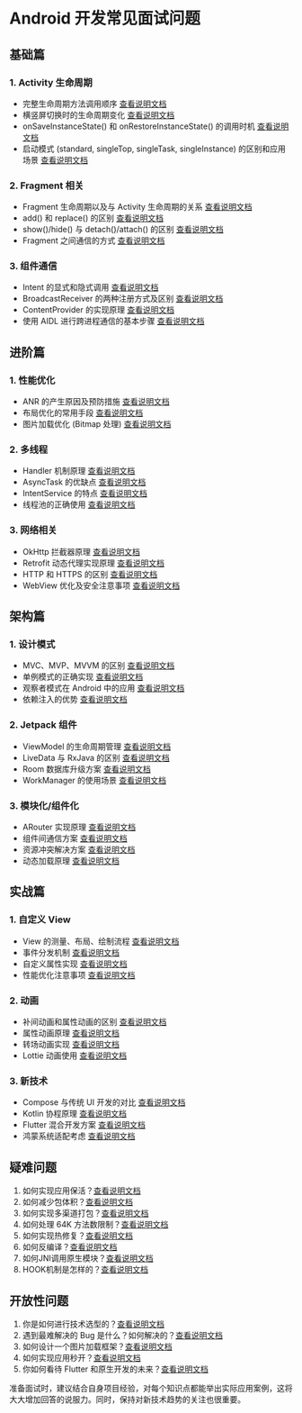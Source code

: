 # Android 开发常见面试问题

## 基础篇

### 1. Activity 生命周期
- 完整生命周期方法调用顺序 [查看说明文档](./1.1.md)
- 横竖屏切换时的生命周期变化 [查看说明文档](./1.2.md)
- onSaveInstanceState() 和 onRestoreInstanceState() 的调用时机 [查看说明文档](./1.3.md)
- 启动模式 (standard, singleTop, singleTask, singleInstance) 的区别和应用场景 [查看说明文档](./1.4.md)

### 2. Fragment 相关
- Fragment 生命周期以及与 Activity 生命周期的关系 [查看说明文档](./2.1.md)
- add() 和 replace() 的区别  [查看说明文档](./2.2.md)
- show()/hide() 与 detach()/attach() 的区别 [查看说明文档](./2.3.md)
- Fragment 之间通信的方式 [查看说明文档](./2.4.md)

### 3. 组件通信
- Intent 的显式和隐式调用 [查看说明文档](./3.1.md)
- BroadcastReceiver 的两种注册方式及区别 [查看说明文档](./3.2.md)
- ContentProvider 的实现原理 [查看说明文档](./3.3.md)
- 使用 AIDL 进行跨进程通信的基本步骤 [查看说明文档](./3.4.md)

## 进阶篇

### 1. 性能优化
- ANR 的产生原因及预防措施 [查看说明文档](./4.1.md)
- 布局优化的常用手段  [查看说明文档](./4.2.md)
- 图片加载优化 (Bitmap 处理) [查看说明文档](./4.3.md)

### 2. 多线程
- Handler 机制原理 [查看说明文档](./5.1.md)
- AsyncTask 的优缺点 [查看说明文档](./5.2.md)
- IntentService 的特点 [查看说明文档](./5.3.md)
- 线程池的正确使用 [查看说明文档](./5.4.md)

### 3. 网络相关
- OkHttp 拦截器原理 [查看说明文档](./5_1.1.md)
- Retrofit 动态代理实现原理 [查看说明文档](./5_1.2.md)
- HTTP 和 HTTPS 的区别 [查看说明文档](./5_1.3.md)
- WebView 优化及安全注意事项 [查看说明文档](./5_1.4.md)

## 架构篇

### 1. 设计模式
- MVC、MVP、MVVM 的区别 [查看说明文档](./6.1.md)
- 单例模式的正确实现 [查看说明文档](./6.2.md)
- 观察者模式在 Android 中的应用 [查看说明文档](./6.3.md)
- 依赖注入的优势 [查看说明文档](./6.4.md)

### 2. Jetpack 组件
- ViewModel 的生命周期管理  [查看说明文档](./7.1.md)
- LiveData 与 RxJava 的区别  [查看说明文档](./7.2.md)
- Room 数据库升级方案  [查看说明文档](./7.3.md)
- WorkManager 的使用场景  [查看说明文档](./7.4.md)

### 3. 模块化/组件化
- ARouter 实现原理 [查看说明文档](./8.1.md)
- 组件间通信方案 [查看说明文档](./8.2.md)
- 资源冲突解决方案 [查看说明文档](./8.3.md)
- 动态加载原理 [查看说明文档](./8.4.md)

## 实战篇

### 1. 自定义 View
- View 的测量、布局、绘制流程  [查看说明文档](./9.1.md)
- 事件分发机制  [查看说明文档](./9.2.md)
- 自定义属性实现  [查看说明文档](./9.3.md)
- 性能优化注意事项  [查看说明文档](./9.4.md)

### 2. 动画
- 补间动画和属性动画的区别  [查看说明文档](./10.1.md)
- 属性动画原理  [查看说明文档](./10.2.md)
- 转场动画实现  [查看说明文档](./10.3.md)
- Lottie 动画使用  [查看说明文档](./10.4.md)

### 3. 新技术
- Compose 与传统 UI 开发的对比 [查看说明文档](./11.1.md)
- Kotlin 协程原理 [查看说明文档](./11.2.md)
- Flutter 混合开发方案 [查看说明文档](./11.3.md)
- 鸿蒙系统适配考虑 [查看说明文档](./11.4.md)

## 疑难问题

1. 如何实现应用保活？[查看说明文档](./12.1.md)
2. 如何减少包体积？[查看说明文档](./12.2.md)
3. 如何实现多渠道打包？[查看说明文档](./12.3.md)
4. 如何处理 64K 方法数限制？[查看说明文档](./12.4.md)
5. 如何实现热修复？[查看说明文档](./12.5.md)
6. 如何反编译？[查看说明文档](./12.6.md)
7. 如何JNI调用原生模块？[查看说明文档](./12.7.md)
8. HOOK机制是怎样的？[查看说明文档](./12.8.md)

## 开放性问题

1. 你是如何进行技术选型的？[查看说明文档](./13.1.md)
2. 遇到最难解决的 Bug 是什么？如何解决的？[查看说明文档](./13.2.md)
3. 如何设计一个图片加载框架？[查看说明文档](./13.3.md)
4. 如何实现应用秒开？[查看说明文档](./13.4.md)
5. 你如何看待 Flutter 和原生开发的未来？[查看说明文档](./13.5.md)


准备面试时，建议结合自身项目经验，对每个知识点都能举出实际应用案例，这将大大增加回答的说服力。同时，保持对新技术趋势的关注也很重要。
